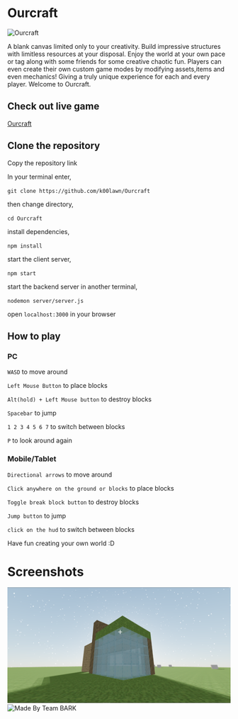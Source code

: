 # Ourcraft

![Ourcraft](https://github.com/k00lawn/Ourcraft/blob/main/assets/ourcraft.gif)

A blank canvas limited only to your creativity. Build impressive structures with limitless resources at your disposal. Enjoy the world at your own pace or tag along with some friends for some creative chaotic fun. Players can even create their own custom game modes by modifying assets,items and even mechanics! Giving a truly unique experience for each and every player. Welcome to Ourcraft.

## Check out live game

[Ourcraft](http://www.ourcraftjs.com/)

## Clone the repository

Copy the repository link

In your terminal enter,

`git clone https://github.com/k00lawn/Ourcraft`

then change directory,

`cd Ourcraft`

install dependencies,

`npm install`

start the client server,

`npm start`

start the backend server in another terminal,

`nodemon server/server.js`

open `localhost:3000` in your browser

## How to play

### PC

`WASD` to move around

`Left Mouse Button` to place blocks

`Alt(hold) + Left Mouse button` to destroy blocks

`Spacebar` to jump

`1 2 3 4 5 6 7` to switch between blocks

`P` to look around again

### Mobile/Tablet

`Directional arrows` to move around

`Click anywhere on the ground or blocks` to place blocks

`Toggle break block button` to destroy blocks

`Jump button` to jump

`click on the hud` to switch between blocks

Have fun creating your own world :D

# Screenshots

![Glass house](https://github.com/k00lawn/Ourcraft/blob/main/assets/ourhouse.png)
![Made By Team BARK](https://github.com/k00lawn/Ourcraft/blob/main/assets/bark.gif)
